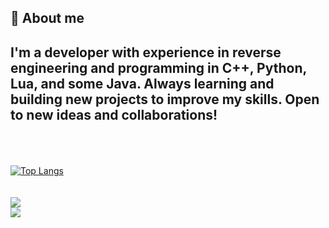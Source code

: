 <h2>📌 About me </h2>

## I'm a developer with experience in reverse engineering and programming in C++, Python, Lua, and some Java. Always learning and building new projects to improve my skills. Open to new ideas and collaborations! 

<br>
<br>


<div style="width: 125px;  align="center">
  <br>
<a href="https://github.com/SeuPerfilAqui/github-readme-stats">
  <img src="https://github-readme-stats.vercel.app/api/top-langs/?username=gustavohenrip&langs_count=8&theme=dracula" alt="Top Langs" />
</a>
</div>


<br>
<br>

<a href="mailto:gustavohpuhlmann@hotmail.com">
    <img src="https://img.shields.io/badge/Gmail-D14836?style=for-the-badge&logo=gmail&logoColor=white">
</a>
<br>
<a href="https://www.linkedin.com/in/gustavohpuhlmann/">
    <img src="https://img.shields.io/badge/LinkedIn-0077B5?style=for-the-badge&logo=linkedin&logoColor=white">
</a>
